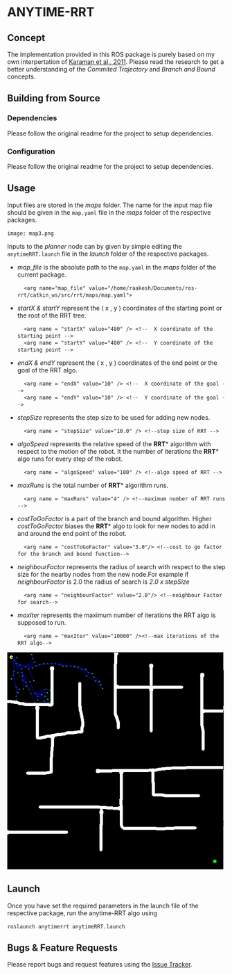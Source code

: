 # ANYTIME-RRT
## Concept

The implementation provided in this ROS package is purely based on my own interpertation of [Karaman et al., 2011](https://ttic.edu/ripl/publications/karaman11.pdf). Please read the research to get a better understanding of the *Commited Trajectory* and *Branch and Bound* concepts. 

## Building from Source

### Dependencies

Please follow the original readme for the project to setup dependencies.

### Configuration

Please follow the original readme for the project to setup dependencies.

## Usage

Input files are stored in the *maps* folder. The name for the input map file should be given in the  `map.yaml` file in the *maps* folder of the respective packages.

	image: map3.png

Inputs to the *planner*  node can by given by simple editing the  `anytimeRRT.launch` file in the *launch* folder of the respective packages.

* *map_file* is the absolute path to the  `map.yaml` in the *maps* folder of the current package.

		<arg name="map_file" value="/home/raakesh/Documents/ros-rrt/catkin_ws/src/rrt/maps/map.yaml">

* *startX & startY*  represent the ( x , y ) coordinates of the starting point or the root of the RRT tree.

		<arg name = "startX" value="480" /> <!--  X coordinate of the starting point -->
		<arg name = "startY" value="480" /> <!--  Y coordinate of the starting point -->

* *endX & endY*  represent the ( x , y ) coordinates of the end point or the goal of the RRT algo.

		<arg name = "endX" value="10" /> <!--  X coordinate of the goal -->
		<arg name = "endY" value="10" /> <!--  Y coordinate of the goal -->

* *stepSize* represents the step size to be used for adding new nodes.

		<arg name = "stepSize" value="10.0" /> <!--step size of RRT -->
* *algoSpeed* represents the relative speed of the **RRT*** algorithm with respect to the motion of the robot. It the number of iterations the **RRT*** algo runs for every step of the robot.

        <arg name = "algoSpeed" value="100" /> <!--algo speed of RRT -->
* *maxRuns* is the total number of **RRT*** algorithm runs. 

        <arg name = "maxRuns" value="4" /> <!--maximum number of RRT runs -->
* *costToGoFactor* is a part of the branch and bound algorithm. Higher *costToGoFactor* biases the **RRT*** algo to look for new nodes to add in and around the end point of the robot.

        <arg name = "costToGoFactor" value="3.0"/> <!--cost to go factor for the branch and bound function-->
* *neighbourFactor* represents the radius of search with respect to the step size for the nearby nodes from the new node.For example if *neighbourFactor* is 2.0 the radius of search is *2.0 x stepSize*

		<arg name = "neighbourFactor" value="2.0"/> <!--neighbour Factor for search-->
* *maxIter* represents the maximum number of iterations the RRT algo is supposed to run.

		<arg name = "maxIter" value="10000" /><!--max iterations of the RRT algo-->

![atRRT](doc/atRRT.gif)

## Launch
Once you have set the required parameters in the launch file of the respective package, run the anytime-RRT algo using

	roslaunch anytimerrt anytimeRRT.launch

## Bugs & Feature Requests

Please report bugs and request features using the [Issue Tracker](https://github.com/anybotics/grid_map/issues).

[ROS]: http://www.ros.org
[RViz]: http://wiki.ros.org/rviz
[Eigen]: http://eigen.tuxfamily.org
[OpenCV]: http://opencv.org/
[nav_msgs/OccupancyGrid]: http://docs.ros.org/api/nav_msgs/html/msg/OccupancyGrid.html
